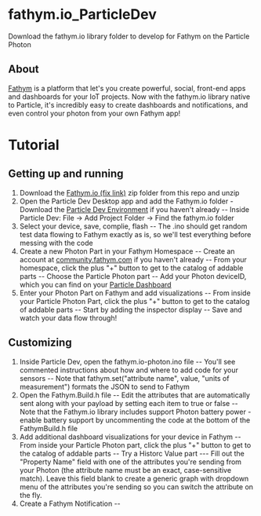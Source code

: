 # fathym.io_ParticleDev
Download the fathym.io library folder to develop for Fathym on the Particle Photon
## About
[Fathym](http://fathym.com) is a platform that let's you create powerful, social, front-end apps and dashboards for your IoT projects. Now with the fathym.io library native to Particle, it's incredibly easy to create dashboards and notifications, and even control your photon from your own Fathym app! 
# Tutorial
## Getting up and running
1. Download the [Fathym.io (fix link)](http://fathym.io) zip folder from this repo and unzip
2. Open the Particle Dev Desktop app and add the Fathym.io folder
-Download the [Particle Dev Environment](https://www.particle.io/dev) if you haven't already
-- Inside Particle Dev: File -> Add Project Folder -> Find the fathym.io folder
5. Select your device, save, complie, flash
-- The .ino should get random test data flowing to Fathym exactly as is, so we'll test everything before messing with the code
6. Create a new Photon Part in your Fathym Homespace
-- Create an  account at [community.fathym.com](http.//community.fathym.com) if you haven't already
-- From your homespace, click the plus "+" button to get to the catalog of addable parts
-- Choose the Particle Photon part
-- Add your Photon deviceID, which you can find on your [Particle Dashboard](https://dashboard.particle.io/user/devices)
8. Enter your Photon Part on Fathym and add visualizations
-- From inside your Particle Photon Part, click the plus "+" button to get to the catalog of addable parts
-- Start by adding the inspector display
-- Save and watch your data flow through!
## Customizing
1. Inside Particle Dev, open the fathym.io-photon.ino file
-- You'll see commented instructions about how and where to add code for your sensors
-- Note that fathym.set("attribute name", value, "units of measurement") formats the JSON to send to Fathym
2. Open the Fathym.Build.h file
-- Edit the attributes that are automatically sent along with your payload by setting each item to true or false 
-- Note that the Fathym.io library includes support Photon battery power - enable battery support by uncommenting the code at the bottom of the FathymBuild.h file
3. Add additional dashboard visualizations for your device in Fathym
-- From inside your Particle Photon part, click the plus "+" button to get to the catalog of addable parts
-- Try a Historc Value part
--- Fill out the "Property Name" field with one of the attributes you're sending from your Photon (the attribute name must be an exact, case-sensitive match). Leave this field blank to create a generic graph with dropdown menu of the attributes you're sending so you can switch the attribute on the fly.   
4. Create a Fathym Notification
--

